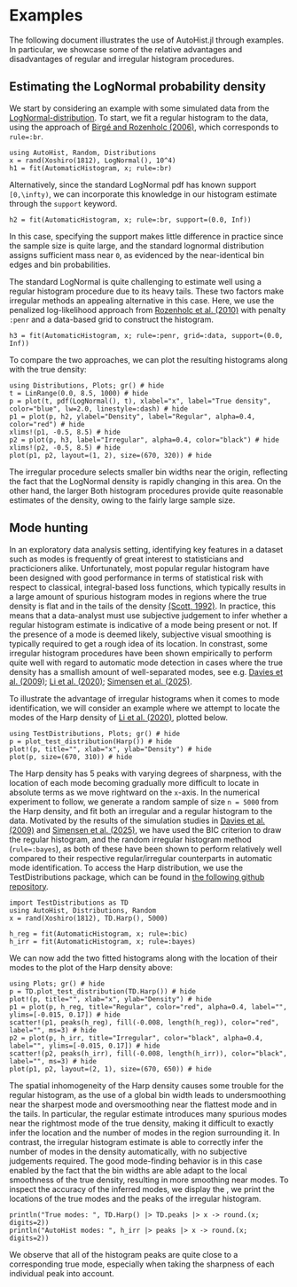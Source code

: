 # Examples

The following document illustrates the use of AutoHist.jl through examples. In particular, we showcase some of the relative advantages and disadvantages of regular and irregular histogram procedures.

## Estimating the LogNormal probability density

We start by considering an example with some simulated data from the [LogNormal-distribution](https://en.wikipedia.org/wiki/Log-normal_distribution). To start, we fit a regular histogram to the data, using the approach of [Birgé and Rozenholc (2006)](https://doi.org/10.1016/j.csda.2010.04.021), which corresponds to `rule=:br`.
```@example LogNormal; continued=true
using AutoHist, Random, Distributions
x = rand(Xoshiro(1812), LogNormal(), 10^4)
h1 = fit(AutomaticHistogram, x; rule=:br)
```
Alternatively, since the standard LogNormal pdf has known support ``[0,\infty)``, we can incorporate this knowledge in our histogram estimate through the `support` keyword.
```@example LogNormal; continued = true
h2 = fit(AutomaticHistogram, x; rule=:br, support=(0.0, Inf))
```
In this case, specifying the support makes little difference in practice since the sample size is quite large, and the standard lognormal distribution assigns sufficient mass near ``0``, as evidenced by the near-identical bin edges and bin probabilities.

The standard LogNormal is quite challenging to estimate well using a regular histogram procedure due to its heavy tails. These two factors make irregular methods an appealing alternative in this case. Here, we use the penalized log-likelihood approach from [Rozenholc et al. (2010)](https://doi.org/10.1016/j.csda.2010.04.021) with penalty `:penr` and a data-based grid to construct the histogram.
```@example LogNormal; continued = true
h3 = fit(AutomaticHistogram, x; rule=:penr, grid=:data, support=(0.0, Inf))
```

To compare the two approaches, we can plot the resulting histograms along with the true density:
```@example LogNormal
using Distributions, Plots; gr() # hide
t = LinRange(0.0, 8.5, 1000) # hide
p = plot(t, pdf(LogNormal(), t), xlabel="x", label="True density", color="blue", lw=2.0, linestyle=:dash) # hide
p1 = plot(p, h2, ylabel="Density", label="Regular", alpha=0.4, color="red") # hide
xlims!(p1, -0.5, 8.5) # hide
p2 = plot(p, h3, label="Irregular", alpha=0.4, color="black") # hide
xlims!(p2, -0.5, 8.5) # hide
plot(p1, p2, layout=(1, 2), size=(670, 320)) # hide
```
The irregular procedure selects smaller bin widths near the origin, reflecting the fact that the LogNormal density is rapidly changing in this area. On the other hand, the larger  Both histogram procedures provide quite reasonable estimates of the density, owing to the fairly large sample size.

## Mode hunting
In an exploratory data analysis setting, identifying key features in a dataset such as modes is frequently of great interest to statisticians and practicioners alike. Unfortunately, most popular regular histogram have been designed with good performance in terms of statistical risk with respect to classical, integral-based loss functions, which typically results in a large amount of spurious histogram modes in regions where the true density is flat and in the tails of the density [(Scott, 1992)](https://doi.org/10.1002/9780470316849). In practice, this means that a data-analyst must use subjective judgement to infer whether a regular histogram estimate is indicative of a mode being present or not. If the presence of a mode is deemed likely, subjective visual smoothing is typically required to get a rough idea of its location. In constrast, some irregular histogram procedures have been shown empirically to perform quite well with regard to automatic mode detection in cases where the true density has a smallish amount of well-separated modes, see e.g. [Davies et al. (2009)](https://doi.org/10.1051/ps:2008005); [Li et al. (2020)](https://doi.org/10.1093/biomet/asz081); [Simensen et al. (2025)](https://doi.org/10.48550/ARXIV.2505.22034).

To illustrate the advantage of irregular histograms when it comes to mode identification, we will consider an example where we attempt to locate the modes of the Harp density of [Li et al. (2020)](https://doi.org/10.1093/biomet/asz081), plotted below.

```@example
using TestDistributions, Plots; gr() # hide
p = plot_test_distribution(Harp()) # hide
plot!(p, title="", xlab="x", ylab="Density") # hide
plot(p, size=(670, 310)) # hide
```
The Harp density has 5 peaks with varying degrees of sharpness, with the location of each mode becoming gradually more difficult to locate in absolute terms as we move rightward on the ``x``-axis. In the numerical experiment to follow, we generate a random sample of size ``n = 5000`` from the Harp density, and fit both an irregular and a regular histogram to the data. Motivated by the results of the simulation studies in [Davies et al. (2009)](https://doi.org/10.1051/ps:2008005) and [Simensen et al. (2025)](https://doi.org/10.48550/ARXIV.2505.22034), we have used the BIC criterion to draw the regular histogram, and the random irregular histogram method (`rule=:bayes`), as both of these have been shown to perform relatively well compared to their respective regular/irregular counterparts in automatic mode identification. To access the Harp distribution, we use the TestDistributions package, which can be found in [the following github repository](https://github.com/oskarhs/Random-Histograms---Paper/tree/main/TestDistributions).

```@example Harp; continued = true
import TestDistributions as TD
using AutoHist, Distributions, Random
x = rand(Xoshiro(1812), TD.Harp(), 5000)

h_reg = fit(AutomaticHistogram, x; rule=:bic)
h_irr = fit(AutomaticHistogram, x; rule=:bayes)
```

We can now add the two fitted histograms along with the location of their modes to the plot of the Harp density above:
```@example Harp
using Plots; gr() # hide
p = TD.plot_test_distribution(TD.Harp()) # hide
plot!(p, title="", xlab="x", ylab="Density") # hide
p1 = plot(p, h_reg, title="Regular", color="red", alpha=0.4, label="", ylims=[-0.015, 0.17]) # hide
scatter!(p1, peaks(h_reg), fill(-0.008, length(h_reg)), color="red", label="", ms=3) # hide
p2 = plot(p, h_irr, title="Irregular", color="black", alpha=0.4, label="", ylims=[-0.015, 0.17]) # hide
scatter!(p2, peaks(h_irr), fill(-0.008, length(h_irr)), color="black", label="", ms=3) # hide
plot(p1, p2, layout=(2, 1), size=(670, 650)) # hide
```

The spatial inhomogeneity of the Harp density causes some trouble for the regular histogram, as the use of a global bin width leads to undersmoothing near the sharpest mode and oversmoothing near the flattest mode and in the tails. In particular, the regular estimate introduces many spurious modes near the rightmost mode of the true density, making it difficult to exactly infer the location and the number of modes in the region surrounding it. In contrast, the irregular histogram estimate is able to correctly infer the number of modes in the density automatically, with no subjective judgements required. The good mode-finding behavior is in this case enabled by the fact that the bin widths are able adapt to the local smoothness of the true density, resulting in more smoothing near modes. To inspect the accuracy of the inferred modes, we display the , we print the locations of the true modes and the peaks of the irregular histogram.

```@example Harp
println("True modes: ", TD.Harp() |> TD.peaks |> x -> round.(x; digits=2))
println("AutoHist modes: ", h_irr |> peaks |> x -> round.(x; digits=2))
```
We observe that all of the histogram peaks are quite close to a corresponding true mode, especially when taking the sharpness of each individual peak into account.